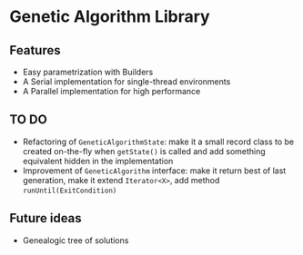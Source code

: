 # Genetic Algorithm Library

## Features
- Easy parametrization with Builders
- A Serial implementation for single-thread environments
- A Parallel implementation for high performance

## TO DO
- Refactoring of `GeneticAlgorithmState`: make it a small record class to be created on-the-fly when `getState()` is called and add something equivalent hidden in the implementation
- Improvement of `GeneticAlgorithm` interface: make it return best of last generation, make it extend `Iterator<X>`, add method `runUntil(ExitCondition)`

## Future ideas
- Genealogic tree of solutions
